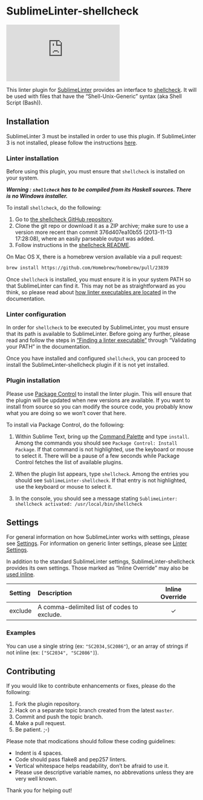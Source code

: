 SublimeLinter-shellcheck
=========================

[![Build Status](https://khancdn.eu/badges.php?service=https%3A%2F%2Ftravis-ci.org%2FSublimeLinter%2FSublimeLinter-shellcheck.png%3Fbranch%3Dmaster)](https://travis-ci.org/SublimeLinter/SublimeLinter-shellcheck)

This linter plugin for [SublimeLinter][docs] provides an interface to [shellcheck](http://www.shellcheck.net/about.html). It will be used with files that have the “Shell-Unix-Generic” syntax (aka Shell Script (Bash)).

## Installation
SublimeLinter 3 must be installed in order to use this plugin. If SublimeLinter 3 is not installed, please follow the instructions [here][installation].

### Linter installation
Before using this plugin, you must ensure that `shellcheck` is installed on your system.

***Warning : `shellcheck` has to be compiled from its Haskell sources. There is no Windows installer.***

To install `shellcheck`, do the following:

1. Go to [the shellcheck GitHub repository](https://github.com/koalaman/shellcheck).
1. Clone the git repo or download it as a ZIP archive; make sure to use a version more recent than commit 376d407ea10b55 (2013-11-13 17:28:08), where an easily parseable output was added.
1. Follow instructions in the [shellcheck README](https://github.com/koalaman/shellcheck).

On Mac OS X, there is a homebrew version available via a pull request:

```bash
brew install https://github.com/Homebrew/homebrew/pull/23839
```

Once `shellcheck` is installed, you must ensure it is in your system PATH so that SublimeLinter can find it. This may not be as straightforward as you think, so please read about [how linter executables are located][locating-executables] in the documentation.

### Linter configuration
In order for `shellcheck` to be executed by SublimeLinter, you must ensure that its path is available to SublimeLinter. Before going any further, please read and follow the steps in [“Finding a linter executable”](http://sublimelinter.readthedocs.org/en/latest/troubleshooting.html#finding-a-linter-executable) through “Validating your PATH” in the documentation.

Once you have installed and configured `shellcheck`, you can proceed to install the SublimeLinter-shellcheck plugin if it is not yet installed.

### Plugin installation
Please use [Package Control][pc] to install the linter plugin. This will ensure that the plugin will be updated when new versions are available. If you want to install from source so you can modify the source code, you probably know what you are doing so we won’t cover that here.

To install via Package Control, do the following:

1. Within Sublime Text, bring up the [Command Palette][cmd] and type `install`. Among the commands you should see `Package Control: Install Package`. If that command is not highlighted, use the keyboard or mouse to select it. There will be a pause of a few seconds while Package Control fetches the list of available plugins.

1. When the plugin list appears, type `shellcheck`. Among the entries you should see `SublimeLinter-shellcheck`. If that entry is not highlighted, use the keyboard or mouse to select it.

2. In the console, you should see a message stating `SublimeLinter: shellcheck activated: /usr/local/bin/shellcheck`

## Settings
For general information on how SublimeLinter works with settings, please see [Settings][settings]. For information on generic linter settings, please see [Linter Settings][linter-settings].

In addition to the standard SublimeLinter settings, SublimeLinter-shellcheck provides its own settings. Those marked as “Inline Override” may also be [used inline][inline-settings].

|Setting|Description|Inline Override|
|:------|:----------|:-------------:|
|exclude|A comma-delimited list of codes to exclude.|&#10003;|

### Examples

You can use a single string (ex: ``"SC2034,SC2086"``), or an array of strings if not inline (ex: ``["SC2034", "SC2086"]``).

## Contributing
If you would like to contribute enhancements or fixes, please do the following:

1. Fork the plugin repository.
1. Hack on a separate topic branch created from the latest `master`.
1. Commit and push the topic branch.
1. Make a pull request.
1. Be patient.  ;-)

Please note that modications should follow these coding guidelines:

- Indent is 4 spaces.
- Code should pass flake8 and pep257 linters.
- Vertical whitespace helps readability, don’t be afraid to use it.
- Please use descriptive variable names, no abbrevations unless they are very well known.

Thank you for helping out!

[docs]: http://sublimelinter.readthedocs.org
[installation]: http://sublimelinter.readthedocs.org/en/latest/installation.html
[locating-executables]: http://sublimelinter.readthedocs.org/en/latest/usage.html#how-linter-executables-are-located
[pc]: https://sublime.wbond.net/installation
[cmd]: http://docs.sublimetext.info/en/sublime-text-3/extensibility/command_palette.html
[settings]: http://sublimelinter.readthedocs.org/en/latest/settings.html
[linter-settings]: http://sublimelinter.readthedocs.org/en/latest/linter_settings.html
[inline-settings]: http://sublimelinter.readthedocs.org/en/latest/settings.html#inline-settings

